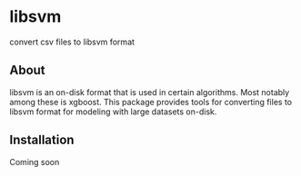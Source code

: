 # libsvm

convert csv files to libsvm format

## About

libsvm is an on-disk format that is used in certain algorithms. Most notably
among these is xgboost. This package provides tools for converting files to
libsvm format for modeling with large datasets on-disk.

## Installation

Coming soon
